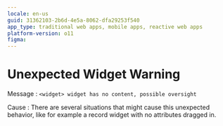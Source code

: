 ```yaml
---
locale: en-us
guid: 31362103-2b6d-4e5a-8062-dfa29253f540
app_type: traditional web apps, mobile apps, reactive web apps
platform-version: o11
figma:
---
```


# Unexpected Widget Warning

Message
:   `<widget> widget has no content, possible oversight`

Cause
:   There are several situations that might cause this unexpected behavior, like for example a record widget with no attributes dragged in.
